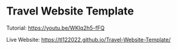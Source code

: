 # Travel Website Template
Tutorial: https://youtu.be/WKIq2h5-fFQ

Live Website: https://tl122022.github.io/Travel-Website-Template/
